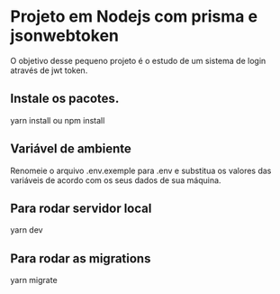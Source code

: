 # Projeto em Nodejs com prisma e jsonwebtoken

O objetivo desse pequeno projeto é o estudo de um sistema de login através de jwt token.

## Instale os pacotes.

yarn install ou npm install

## Variável de ambiente

Renomeie o arquivo .env.exemple para .env e substitua os valores das variáveis de acordo com os seus dados de sua máquina.

## Para rodar servidor local

yarn dev

## Para rodar as migrations

yarn migrate
